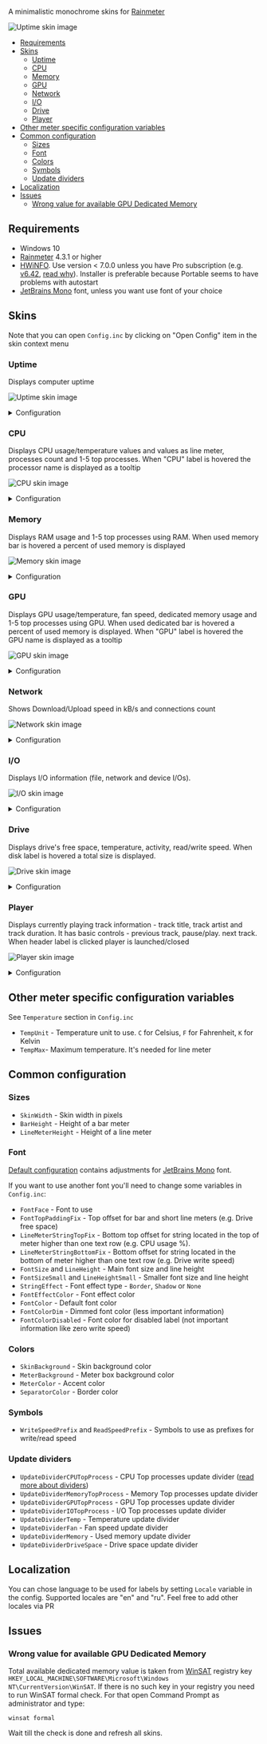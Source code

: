 A minimalistic monochrome skins for [Rainmeter](https://www.rainmeter.net/)

![Uptime skin image](images/skin_preview.png)

- [Requirements](#requirements)
- [Skins](#skins)
  - [Uptime](#uptime)
  - [CPU](#cpu)
  - [Memory](#memory)
  - [GPU](#gpu)
  - [Network](#network)
  - [I/O](#io)
  - [Drive](#drive)
  - [Player](#player)
- [Other meter specific configuration variables](#other-meter-specific-configuration-variables)
- [Common configuration](#common-configuration)
  - [Sizes](#sizes)
  - [Font](#font)
  - [Colors](#colors)
  - [Symbols](#symbols)
  - [Update dividers](#update-dividers)
- [Localization](#localization)
- [Issues](#issues)
  - [Wrong value for available GPU Dedicated Memory](#wrong-value-for-available-gpu-dedicated-memory)

## Requirements

- Windows 10
- [Rainmeter](https://www.rainmeter.net/) 4.3.1 or higher
- [HWiNFO](https://www.hwinfo.com/). Use version < 7.0.0 unless you have Pro subscription (e.g. [v6.42](https://www.fosshub.com/HWiNFO-old.html), [read why](https://docs.rainmeter.net/tips/hwinfo/)). Installer is preferable because Portable seems to have problems with autostart
- [JetBrains Mono](https://www.jetbrains.com/lp/mono/) font, unless you want use font of your choice

## Skins

Note that you can open `Config.inc` by clicking on "Open Config" item in the skin context menu

### Uptime

Displays computer uptime

![Uptime skin image](images/uptime.png)

<details>
  <summary>Configuration</summary>

See `Uptime` section in `Config.inc`

- `UptimeBorderTop`, `UptimeBorderRight`, `UptimeBorderBottom` and `UptimeBorderLeft` - Toggles skin border visibility
</details>

### CPU

Displays CPU usage/temperature values and values as line meter, processes count and 1-5 top processes. When "CPU" label is hovered the processor name is displayed as a tooltip

![CPU skin image](images/cpu.png)

<details>
  <summary>Configuration</summary>

See `CPU` section in `Config.inc`

- `HWiNFO_CPU0_SensorId` and `HWiNFO_CPU0_SensorInstance` - CPU Sensor ID and Instance (**Sensor Details** section in "HWiNFO Shared Memory Viewer") that provides CPU temperature value. See "Setting HWiNFO related values" section in `Config.inc` for more details
- `HWiNFO_CPU0_Temp` - CPU temperature Entry ID (**Entry Details** section)
- `CPUTopProcessesCount` - Number of top processes using CPU displayed. Setting value to `0` hides "Top processes" block
- `CPUBorderTop`, `CPUBorderRight`, `CPUBorderBottom` and `CPUBorderLeft` - Toggles skin border visibility
</details>

### Memory

Displays RAM usage and 1-5 top processes using RAM. When used memory bar is hovered a percent of used memory is displayed

![Memory skin image](images/memory.png)

<details>
  <summary>Configuration</summary>

See `Memory` section in `Config.inc`

- `MemoryTopProcessesCount` - Number of top processes using RAM displayed. Setting value to `0` hides "Top processes" block
- `MemoryBorderTop`, `MemoryBorderRight`, `MemoryBorderBottom` and `MemoryBorderLeft` - Toggles skin border visibility
</details>

### GPU

Displays GPU usage/temperature, fan speed, dedicated memory usage and 1-5 top processes using GPU. When used dedicated bar is hovered a percent of used memory is displayed. When "GPU" label is hovered the GPU name is displayed as a tooltip

![GPU skin image](images/gpu.png)

<details>
  <summary>Configuration</summary>

See `GPU` section in `Config.inc`

- `HWiNFO_GPU0_SensorId` and `HWiNFO_GPU0_SensorInstance` - GPU Sensor ID and Instance
- `HWiNFO_GPU0_Temp` - GPU Temperature Entry ID
- `HWiNFO_GPU0_Fan` - GPU Fan Entry ID
- `GPUTopProcessesCount` - Number of top processes using GPU displayed. Setting value to `0` hides "Top processes" block
- `GPU_Registry_GUID` - Registry key name where GPU name can be read. Value is displayed as a tooltip when "GPU" label is hovered
- `GPUBorderTop`, `GPUBorderRight`, `GPUBorderBottom` and `GPUBorderLeft` - Toggles skin border visibility
</details>

### Network

Shows Download/Upload speed in kB/s and connections count

![Network skin image](images/network.png)

<details>
  <summary>Configuration</summary>

See `Network` section in `Config.inc`

- `NetworkMaxDownloadMbits` and `NetworkMaxUploadMbits` - Maximum download/upload speed of your network. Use http://speedtest.net to get these values
- `NetworkInterface` - Network interface name. Set if default value doesn't match your network adapter
- `NetworkBorderTop`, `NetworkBorderRight`, `NetworkBorderBottom` and `NetworkBorderLeft` - Toggles skin border visibility
</details>

### I/O

Displays I/O information (file, network and device I/Os).

![I/O skin image](images/io.png)

<details>
  <summary>Configuration</summary>

See `I/O` section in `Config.inc`

- `IOTopProcessesCount` - Number of top processes using I/O displayed. Setting value to `0` hides "Top processes Read+Write" block
- `IOBorderTop`, `IOBorderRight`, `IOBorderBottom` and `IOBorderLeft` - Toggles skin border visibility
</details>

### Drive

Displays drive's free space, temperature, activity, read/write speed. When disk label is hovered a total size is displayed.

![Drive skin image](images/drive.png)

<details>
  <summary>Configuration</summary>

See `Drives` section in `Config.inc`

You might want to load `Drive_Header` skin to add header for drives skins

- `HWiNFO_SMART_SensorId` - S.M.A.R.T. Sensor ID (the same for all drives)
- `HWiNFO_SMART_DriveTemperature` - S.M.A.R.T. Drive Temperature Entry ID (the same for all drives)
- `Drive_1`...`Drive_5` - Drive's letter (e.g. `C:`)
- `Drive_1_HWiNFOSensorInstance`...`Drive_5_HWiNFOSensorInstance` - S.M.A.R.T. Sensor Instance
- `DrivesHeaderBorderTop`, `DrivesHeaderBorderRight`, `DrivesHeaderBorderBottom` and `DrivesHeaderBorderLeft` - Toggles Drives Header skin border visibility
- `Drive_1_BorderTop`...`Drive_5_BorderTop`, `Drive_1_BorderRight`...`Drive_5_BorderRight`, `Drive_1_BorderBottom`...`Drive_5_BorderBottom` and `Drive_1_BorderLeft`...`Drive_5_BorderLeft` - Toggles skin border visibility
</details>

### Player

Displays currently playing track information - track title, track artist and track duration. It has basic controls - previous track, pause/play. next track. When header label is clicked player is launched/closed

![Player skin image](images/player.png)

<details>
  <summary>Configuration</summary>

See `Player` section in `Config.inc`

- `PlayerName` - Player application name (see [supported players list](https://docs.rainmeter.net/manual/measures/nowplaying/#playerlist))
- `PlayerTitle` - Skin header text (e.g. "My Jukebox")
- `PlayerPath` - Player executable absolute path
- `PlayerBorderTop`, `PlayerBorderRight`, `PlayerBorderBottom` and `PlayerBorderLeft` - Toggles skin border visibility
</details>

## Other meter specific configuration variables

See `Temperature` section in `Config.inc`

- `TempUnit` - Temperature unit to use. `C` for Celsius, `F` for Fahrenheit, `K` for Kelvin
- `TempMax`- Maximum temperature. It's needed for line meter

## Common configuration

### Sizes

- `SkinWidth` - Skin width in pixels
- `BarHeight` - Height of a bar meter
- `LineMeterHeight` - Height of a line meter

### Font

[Default configuration](src/@Resources/Config.inc) contains adjustments for [JetBrains Mono](https://www.jetbrains.com/lp/mono/) font.

If you want to use another font you'll need to change some variables in `Config.inc`:

- `FontFace` - Font to use
- `FontTopPaddingFix` - Top offset for bar and short line meters (e.g. Drive free space)
- `LineMeterStringTopFix` - Bottom top offset for string located in the top of meter higher than one text row (e.g. CPU usage %).
- `LineMeterStringBottomFix` - Bottom offset for string located in the bottom of meter higher than one text row (e.g. Drive write speed)
- `FontSize` and `LineHeight` - Main font size and line height
- `FontSizeSmall` and `LineHeightSmall` - Smaller font size and line height
- `StringEffect` - Font effect type - `Border`, `Shadow` or `None`
- `FontEffectColor` - Font effect color
- `FontColor` - Default font color
- `FontColorDim` - Dimmed font color (less important information)
- `FontColorDisabled` - Font color for disabled label (not important information like zero write speed)

### Colors

- `SkinBackground` - Skin background color
- `MeterBackground` - Meter box background color
- `MeterColor` - Accent color
- `SeparatorColor` - Border color

### Symbols

- `WriteSpeedPrefix` and `ReadSpeedPrefix` - Symbols to use as prefixes for write/read speed

### Update dividers

- `UpdateDividerCPUTopProcess` - CPU Top processes update divider ([read more about dividers](https://docs.rainmeter.net/tips/update-guide/))
- `UpdateDividerMemoryTopProcess` - Memory Top processes update divider
- `UpdateDividerGPUTopProcess` - GPU Top processes update divider
- `UpdateDividerIOTopProcess` - I/O Top processes update divider
- `UpdateDividerTemp` - Temperature update divider
- `UpdateDividerFan` - Fan speed update divider
- `UpdateDividerMemory` - Used memory update divider
- `UpdateDividerDriveSpace` - Drive space update divider

## Localization

You can chose language to be used for labels by setting `Locale` variable in the config. Supported locales are "en" and "ru". Feel free to add other locales via PR

## Issues

### Wrong value for available GPU Dedicated Memory

Total available dedicated memory value is taken from [WinSAT](https://en.wikipedia.org/wiki/Windows_System_Assessment_Tool) registry key `HKEY_LOCAL_MACHINE\SOFTWARE\Microsoft\Windows NT\CurrentVersion\WinSAT`. If there is no such key in your registry you need to run WinSAT formal check. For that open Command Prompt as administrator and type:

```
winsat formal
```

Wait till the check is done and refresh all skins.
